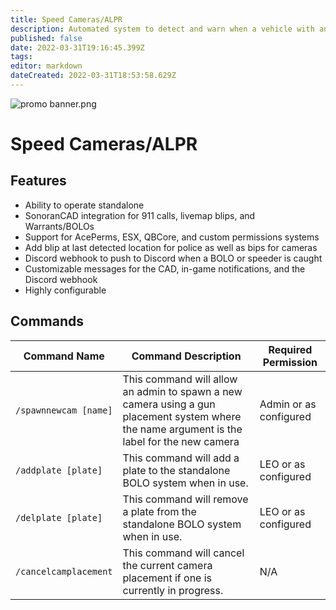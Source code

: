 ```yaml
---
title: Speed Cameras/ALPR
description: Automated system to detect and warn when a vehicle with an active BOLO or a speeding vehicle is spotted.
published: false
date: 2022-03-31T19:16:45.399Z
tags: 
editor: markdown
dateCreated: 2022-03-31T18:53:58.629Z
---
```


![promo banner.png](/speed-camera/promo-banner.png)
# Speed Cameras/ALPR

## Features
- Ability to operate standalone
- SonoranCAD integration for 911 calls, livemap blips, and Warrants/BOLOs
- Support for AcePerms, ESX, QBCore, and custom permissions systems
- Add blip at last detected location for police as well as bips for cameras
- Discord webhook to push to Discord when a BOLO or speeder is caught
- Customizable messages for the CAD, in-game notifications, and the Discord webhook
- Highly configurable

## Commands
| Command Name          | Command Description                                                                                                                         | Required Permission    |
|-----------------------|---------------------------------------------------------------------------------------------------------------------------------------------|------------------------|
| `/spawnnewcam [name]` | This command will allow an admin to spawn a new camera using a gun placement system where the name argument is the label for the new camera | Admin or as configured |
| `/addplate [plate]`           | This command will add a plate to the standalone BOLO system when in use.                                                                    | LEO or as configured   |
| `/delplate [plate]`           | This command will remove a plate from the standalone BOLO system when in use.                                                               | LEO or as configured   |
| `/cancelcamplacement` | This command will cancel the current camera placement if one is currently in progress.                                                      | N/A                    |